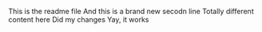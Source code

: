 This is the readme file
And this is a brand new secodn line
Totally different content here
Did my changes
Yay, it works
